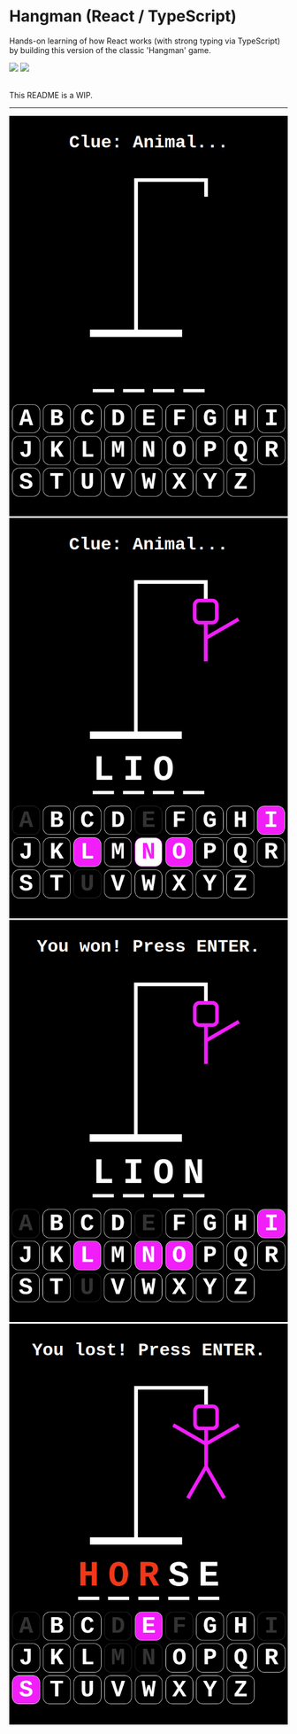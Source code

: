 # Hangman (React / TypeScript)

Hands-on learning of how React works (with strong typing via TypeScript) by building this version of the classic 'Hangman' game.

<div align="left">
  <img src="https://img.shields.io/badge/react-%2320232a.svg?style=for-the-badge&logo=react&logoColor=%2361DAFB"/>
  <img src="https://img.shields.io/badge/TypeScript-007ACC?style=for-the-badge&logo=typescript&logoColor=white"/>  
</div>

<br>

This README is a WIP.

----

![Screenshot](public/1-game-start.png)
![Screenshot](public/2-game-play.png)
![Screenshot](public/3-game-won.png)
![Screenshot](public/4-game-lost.png)
